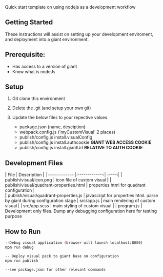  Quick start template on using nodejs as a development workflow

 ## Getting Started
 These instructions will assist on setting up your development enviroment, and deployment into a giant environment.

 ## Prerequisite:
 - Has access to a version of giant
 - Know what is nodeJs

 ## Setup
 1. Git clone this environment
 2. Delete the .git (and setup your own git)
 3. Update the below files to your repective values

    - package.json (name, desciption)
    - webpack.config.js ('myCustomVisual' 2 places)
    - publish/config.js install.visualConfig
    - publish/config.js install.authcookie **GIANT WEB ACCESS COOKIE**
    - publish/config.js install.giantUrl **RELATIVE TO AUTH COOKIE**

## Development Files

| File        | Description            |
| ------------- |:-------------:| -----:|
| publish/visual/icon.png | icon file of custom visual |
| publish/visual/quadrant-properties.html | properties html for quadrant configuration      |  
| publish/visual/quadrant-properties.js | javascript for properties html. parse by giant during configuration stage
| src/app.js | main rendering of custom visual |
| src/app.scss | main styling of custom visual |
| program.js | Development only files. Dump any debugging configuration here for testing purpose


## How to Run
```bash
--Debug visual application (browser will launch localhost:8080)
npm run debug 

-- Deploy visual pack to giant base on configuration
npm run publish

--see package.json for other relevant commands

```